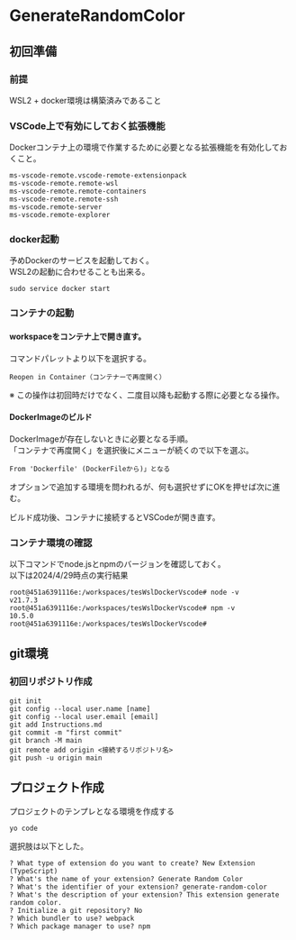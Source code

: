 # GenerateRandomColor

## 初回準備

### 前提

WSL2 + docker環境は構築済みであること

### VSCode上で有効にしておく拡張機能

Dockerコンテナ上の環境で作業するために必要となる拡張機能を有効化しておくこと。  

    ms-vscode-remote.vscode-remote-extensionpack
    ms-vscode-remote.remote-wsl
    ms-vscode-remote.remote-containers
    ms-vscode-remote.remote-ssh
    ms-vscode.remote-server
    ms-vscode.remote-explorer

### docker起動

予めDockerのサービスを起動しておく。  
WSL2の起動に合わせることも出来る。  

    sudo service docker start

### コンテナの起動

#### workspaceをコンテナ上で開き直す。

コマンドパレットより以下を選択する。  

    Reopen in Container（コンテナーで再度開く）

※ この操作は初回時だけでなく、二度目以降も起動する際に必要となる操作。  

#### DockerImageのビルド

DockerImageが存在しないときに必要となる手順。  
「コンテナで再度開く」を選択後にメニューが続くので以下を選ぶ。  

    From 'Dockerfile' (DockerFileから)」となる

オプションで追加する環境を問われるが、何も選択せずにOKを押せば次に進む。  

ビルド成功後、コンテナに接続するとVSCodeが開き直す。  

### コンテナ環境の確認

以下コマンドでnode.jsとnpmのバージョンを確認しておく。  
以下は2024/4/29時点の実行結果  

    root@451a6391116e:/workspaces/tesWslDockerVscode# node -v
    v21.7.3
    root@451a6391116e:/workspaces/tesWslDockerVscode# npm -v
    10.5.0
    root@451a6391116e:/workspaces/tesWslDockerVscode# 

## git環境

### 初回リポジトリ作成

    git init
    git config --local user.name [name]
    git config --local user.email [email]
    git add Instructions.md
    git commit -m "first commit"
    git branch -M main
    git remote add origin <接続するリポジトリ名>
    git push -u origin main

## プロジェクト作成

プロジェクトのテンプレとなる環境を作成する

    yo code

選択肢は以下とした。

    ? What type of extension do you want to create? New Extension (TypeScript)
    ? What's the name of your extension? Generate Random Color
    ? What's the identifier of your extension? generate-random-color
    ? What's the description of your extension? This extension generate random color.
    ? Initialize a git repository? No
    ? Which bundler to use? webpack
    ? Which package manager to use? npm
